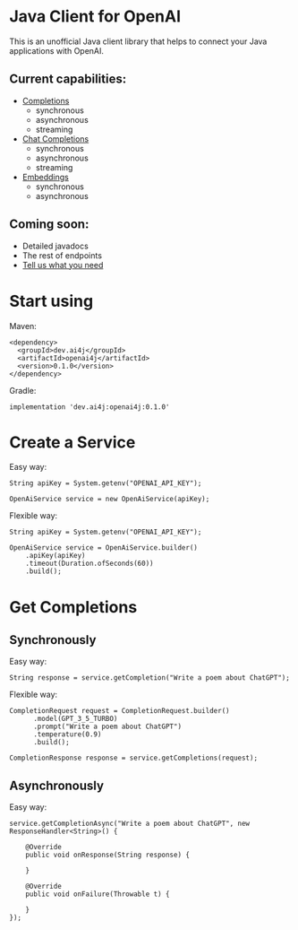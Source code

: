 # Java Client for OpenAI
This is an unofficial Java client library that helps to connect your Java applications with OpenAI.

## Current capabilities:
- [Completions](https://platform.openai.com/docs/api-reference/completions)
  - synchronous
  - asynchronous
  - streaming
- [Chat Completions](https://platform.openai.com/docs/api-reference/chat)
  - synchronous
  - asynchronous
  - streaming
- [Embeddings](https://platform.openai.com/docs/api-reference/embeddings)
  - synchronous
  - asynchronous

## Coming soon:
- Detailed javadocs
- The rest of endpoints
- [Tell us what you need](https://github.com/ai-for-java/openai4j/issues/new)

# Start using
Maven:
```
<dependency>
  <groupId>dev.ai4j</groupId>
  <artifactId>openai4j</artifactId>
  <version>0.1.0</version>
</dependency>
```

Gradle:
```
implementation 'dev.ai4j:openai4j:0.1.0'
```

# Create a Service
Easy way:
```
String apiKey = System.getenv("OPENAI_API_KEY");

OpenAiService service = new OpenAiService(apiKey);
```

Flexible way:
```
String apiKey = System.getenv("OPENAI_API_KEY");

OpenAiService service = OpenAiService.builder()
    .apiKey(apiKey)
    .timeout(Duration.ofSeconds(60))
    .build();
```

# Get Completions
## Synchronously
Easy way:
```
String response = service.getCompletion("Write a poem about ChatGPT");
```

Flexible way:
```
CompletionRequest request = CompletionRequest.builder()
	  .model(GPT_3_5_TURBO)
	  .prompt("Write a poem about ChatGPT")
	  .temperature(0.9)
	  .build();

CompletionResponse response = service.getCompletions(request);
```

## Asynchronously
Easy way:
```
service.getCompletionAsync("Write a poem about ChatGPT", new ResponseHandler<String>() {

	@Override
	public void onResponse(String response) {

	}

	@Override
	public void onFailure(Throwable t) {

	}
});
```
